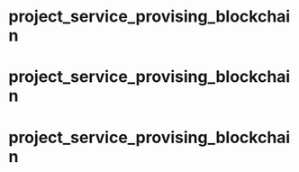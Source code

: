 # project_service_provising_blockchain
# project_service_provising_blockchain
# project_service_provising_blockchain
